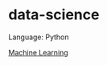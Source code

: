 # data-science

 Language: Python
 
 [Machine Learning](https://github.com/mobilege/machine-learning) 
